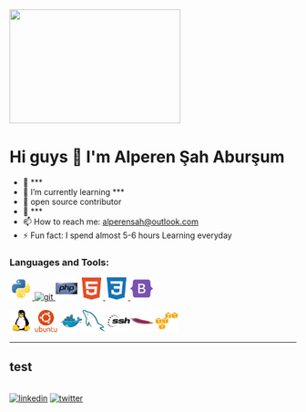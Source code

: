 <img src="https://miro.medium.com/max/724/1*nWQ_U5NKEfNeGCTfh_2-Mw.gif" width="300" height="200" alt="">


# Hi guys 👋 I'm Alperen Şah Aburşum





- 🔭 ***
- 🌱 I’m currently learning ***
- 👯 open source contributor
- 💬 ***
- 📫 How to reach me: alperensah@outlook.com
- ⚡ Fun fact: I spend almost 5-6 hours Learning everyday


<h3 align="left">Languages and Tools:</h3>
<p align="left"> <a href="https://www.python.org" target="_blank"> <img
            src="https://github.com/devicons/devicon/blob/master/icons/python/python-original.svg" alt="python"
            width="40" height="40" /> </a><a href="https://git-scm.com/" target="_blank"> <img
            src="https://www.vectorlogo.zone/logos/git-scm/git-scm-icon.svg" alt="git" width="40" height="40" />
    </a> <a href="https://www.php.net" target="_blank"><img src="https://github.com/devicons/devicon/blob/master/icons/php/php-original.svg" width="40" height="40" alt="php"></a>
    <a href="https://www.w3.org/html/" target="_blank"> <img
            src="https://github.com/devicons/devicon/blob/master/icons/html5/html5-plain.svg" alt="html5" width="40"
            height="40" /> </a><a href="https://www.w3schools.com/css/" target="_blank">
        <img src="https://github.com/devicons/devicon/blob/master/icons/css3/css3-plain.svg" alt="css3" width="40"
            height="40" /> </a><a href="https://getbootstrap.com" target="_blank"> <img
            src="https://github.com/devicons/devicon/blob/master/icons/bootstrap/bootstrap-plain.svg"
            alt="bootstrap" width="40" height="40" /> </a>    </a> 

<br />

<a href="https://linux.org/"><img src="https://github.com/devicons/devicon/blob/master/icons/linux/linux-original.svg" alt="Linux, ubuntu, centos, debian, kali, mint" width="40" height="40"></a> <a href="https://ubuntu.com/"><img src="https://github.com/devicons/devicon/blob/master/icons/ubuntu/ubuntu-plain-wordmark.svg" width="40" height="40" alt="ubuntu"></a>
<a href="https://www.docker.com/"><img src="https://github.com/devicons/devicon/blob/master/icons/docker/docker-original.svg" width="40" height="40" alt="docker, container"></a><a href="https://www.mysql.com/"><img src="https://github.com/devicons/devicon/blob/master/icons/mysql/mysql-original.svg" width="40" height="40" alt="mysql"></a>
<a href="https://www.ssh.com/"><img src="https://github.com/devicons/devicon/blob/master/icons/ssh/ssh-original-wordmark.svg" width="40" height="40" alt="ssh"></a><a href="https://www.apache.org/"><img src="https://github.com/devicons/devicon/blob/master/icons/apache/apache-original.svg" width="40" height="40" alt="apache"></a>
<a href="https://aws.amazon.com/"><img src="https://github.com/devicons/devicon/blob/master/icons/amazonwebservices/amazonwebservices-original.svg" width="40" height="40" alt="Amazon Web Services"></a>

<hr />

<h2>test</h2>
<br />
<a href="https://www.linkedin.com/in/alperen-sah"><img src="https://cdn-icons-png.flaticon.com/512/174/174857.png" alt="linkedin" width="30" height="25"></a>
<a href="https://twitter.com/sh_alperen"><img src="https://upload.wikimedia.org/wikipedia/commons/thumb/4/4f/Twitter-logo.svg/1200px-Twitter-logo.svg.png" alt="twitter" width="30" height="25"></a>
<!-- <a href=""><img src="" alt="" width="40" height="40"></a>
<a href=""><img src="" alt="" width="40" height="40"></a> -->
